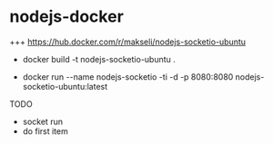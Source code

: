 # nodejs-docker

+++ https://hub.docker.com/r/makseli/nodejs-socketio-ubuntu

 - docker build -t nodejs-socketio-ubuntu . 

 - docker run --name nodejs-socketio -ti -d -p 8080:8080 nodejs-socketio-ubuntu:latest

TODO
* socket run
* do first item
